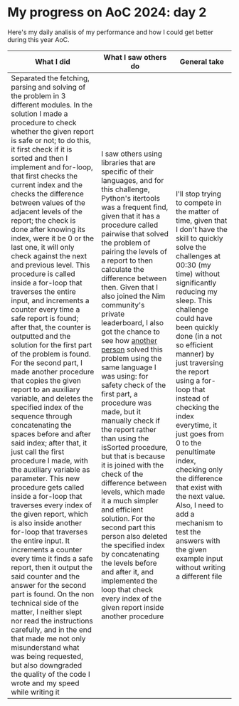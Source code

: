 # My progress on AoC 2024: day 2

Here's my daily analisis of my performance and how I could get better during this year AoC.

| What I did | What I saw others do | General take |
| ---------- | -------------------- | ------------ |
| Separated the fetching, parsing and solving of the problem in 3 different modules. In the solution I made a procedure to check whether the given report is safe or not; to do this, it first check if it is sorted and then I implement and for-loop, that first checks the current index and the checks the difference between values of the adjacent levels of the report; the check is done after knowing its index, were it be 0 or the last one, it will only check against the next and previous level. This procedure is called inside a for-loop that traverses the entire input, and increments a counter every time a safe report is found; after that, the counter is outputted and the solution for the first part of the problem is found. For the second part, I made another procedure that copies the given report to an auxiliary variable, and deletes the specified index of the sequence through concatenating the spaces before and after said index; after that, it just call the first procedure I made, with the auxiliary variable as parameter. This new procedure gets called inside a for-loop that traverses every index of the given report, which is also inside another for-loop that traverses the entire input. It increments a counter every time it finds a safe report, then it output the said counter and the answer for the second part is found. On the non technical side of the matter, I neither slept nor read the instructions carefully, and in the end that made me not only misunderstand what was being requested, but also downgraded the quality of the code I wrote and my speed while writing it | I saw others using libraries that are specific of their languages, and for this challenge, Python's itertools was a frequent find, given that it has a procedure called pairwise that solved the problem of pairing the levels of a report to then calculate the difference between then. Given that I also joined the Nim community's private leaderboard, I also got the chance to see how [another person](https://github.com/pietroppeter/advent-of-code-2024) solved this problem using the same language I was using: for safety check of the first part, a procedure was made, but it manually check if the report rather than using the isSorted procedure, but that is because it is joined with the check of the difference between levels, which made it a much simpler and efficient solution. For the second part this person also deleted the specified index by concatenating the levels before and after it, and implemented the loop that check every index of the given report inside another procedure | I'll stop trying to compete in the matter of time, given that I don't have the skill to quickly solve the challenges at 00:30 (my time) without significantly reducing my sleep. This challenge could have been quickly done (in a not so efficient manner) by just traversing the report using a for-loop that instead of checking the index everytime, it just goes from 0 to the penultimate index, checking only the difference that exist with the next value. Also, I need to add a mechanism to test the answers with the given example input without writing a different file |
